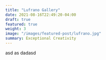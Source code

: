 ```yaml
---
title: "Lufrano Gallery"
date: 2021-08-16T22:49:20-04:00
draft: true
featured: true
weight: 3
image: "/images/featured-post/lufrano.jpg"
summary: Exceptional Creativity
---
```


asd as dadasd